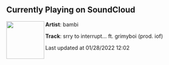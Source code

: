 ## Currently Playing on SoundCloud

[<img align="left" width="100" src="https://i1.sndcdn.com/artworks-MooPxIM8KG1R1lVp-gmWoqw-t500x500.jpg">](https://soundcloud.com/user86170670/bambi-mix-master-1-26-2022)

**Artist**: bambi 

**Track**: srry to interrupt... ft. grimyboi (prod. iof)

Last updated at 01/28/2022 12:02
